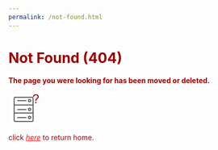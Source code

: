 ```yaml
---
permalink: /not-found.html
---
```

<h1 style="color: #980000">Not Found (404)</h1>  
<h4 style="color: #980000">The page you were looking for has been moved or deleted.</h4>  
<img src="/images/404.png" width="60px" height="60px"/>
<p style="color: #980000">click <a style="color: #ff0000" href="/"><em>here</em></a> to return home.</p>
